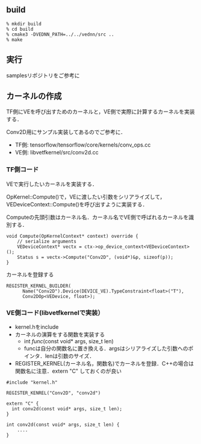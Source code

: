 ## build

    % mkdir build
    % cd build
    % cmake3 -DVEDNN_PATH=../../vednn/src ..
    % make

## 実行

samplesリポジトリをご参考に

## カーネルの作成

TF側にVEを呼び出すためのカーネルと，VE側で実際に計算するカーネルを実装する．

Conv2D用にサンプル実装してあるのでご参考に．
- TF側: tensorflow/tensorflow/core/kernels/conv_ops.cc
- VE側: libvetfkernel/src/conv2d.cc

### TF側コード

VEで実行したいカーネルを実装する．

OpKernel::Compute()で，VEに渡したい引数をシリアライズして，VEDeviceContext::Compute()を呼び出すように実装する．

Computeの先頭引数はカーネル名．カーネル名でVE側で呼ばれるカーネルを識別する．


```
void Compute(OpKernelContext* context) override {
    // serialize arguments
    VEDeviceContext* vectx = ctx->op_device_context<VEDeviceContext>();
    Status s = vectx->Compute("Conv2D", (void*)&p, sizeof(p));
}
```

カーネルを登録する

```
REGISTER_KERNEL_BUILDER(
      Name("Conv2D").Device(DEVICE_VE).TypeConstraint<float>("T"),
      Conv2DOp<VEDevice, float>);
```

### VE側コード(libvetfkernelで実装）

- kernel.hをinclude
- カーネルの演算をする関数を実装する
    - int *func*(const void* args, size_t len)
    - funcは自分の関数名に置き換える．argsはシリアライズした引数へのポインタ．lenは引数のサイズ．
- REGISTER_KERNEL(カーネル名，関数名)でカーネルを登録．C++の場合は関数名に注意．extern "C" しておくのが良い


```
#include "kernel.h"

REGISTER_KENREL("Conv2D", "conv2d")

extern "C" {
  int conv2d(const void* args, size_t len);
}

int conv2d(const void* args, size_t len) {
    ....
}
```
